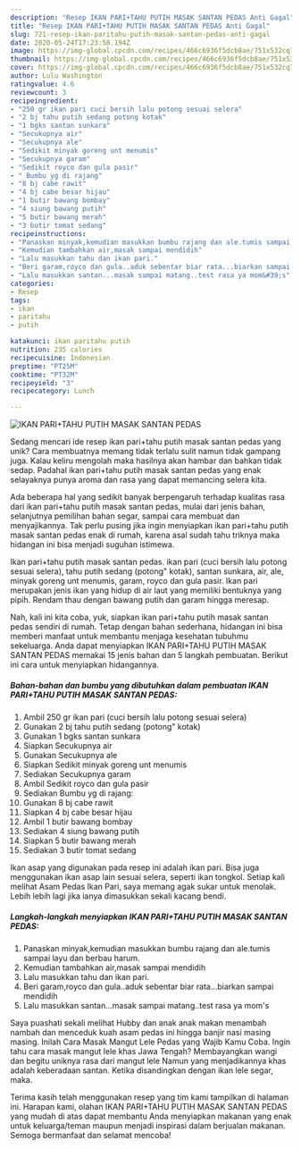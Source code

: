 ```yaml
---
description: "Resep IKAN PARI+TAHU PUTIH MASAK SANTAN PEDAS Anti Gagal"
title: "Resep IKAN PARI+TAHU PUTIH MASAK SANTAN PEDAS Anti Gagal"
slug: 721-resep-ikan-paritahu-putih-masak-santan-pedas-anti-gagal
date: 2020-05-24T17:23:58.194Z
image: https://img-global.cpcdn.com/recipes/466c6936f5dcb8ae/751x532cq70/ikan-paritahu-putih-masak-santan-pedas-foto-resep-utama.jpg
thumbnail: https://img-global.cpcdn.com/recipes/466c6936f5dcb8ae/751x532cq70/ikan-paritahu-putih-masak-santan-pedas-foto-resep-utama.jpg
cover: https://img-global.cpcdn.com/recipes/466c6936f5dcb8ae/751x532cq70/ikan-paritahu-putih-masak-santan-pedas-foto-resep-utama.jpg
author: Lulu Washington
ratingvalue: 4.6
reviewcount: 3
recipeingredient:
- "250 gr ikan pari cuci bersih lalu potong sesuai selera"
- "2 bj tahu putih sedang potong kotak"
- "1 bgks santan sunkara"
- "Secukupnya air"
- "Secukupnya ale"
- "Sedikit minyak goreng unt menumis"
- "Secukupnya garam"
- "Sedikit royco dan gula pasir"
- " Bumbu yg di rajang"
- "8 bj cabe rawit"
- "4 bj cabe besar hijau"
- "1 butir bawang bombay"
- "4 siung bawang putih"
- "5 butir bawang merah"
- "3 butir tomat sedang"
recipeinstructions:
- "Panaskan minyak,kemudian masukkan bumbu rajang dan ale.tumis sampai layu dan berbau harum."
- "Kemudian tambahkan air,masak sampai mendidih"
- "Lalu masukkan tahu dan ikan pari."
- "Beri garam,royco dan gula..aduk sebentar biar rata...biarkan sampai mendidih"
- "Lalu masukkan santan...masak sampai matang..test rasa ya mom&#39;s"
categories:
- Resep
tags:
- ikan
- paritahu
- putih

katakunci: ikan paritahu putih 
nutrition: 235 calories
recipecuisine: Indonesian
preptime: "PT25M"
cooktime: "PT32M"
recipeyield: "3"
recipecategory: Lunch

---
```



![IKAN PARI+TAHU PUTIH MASAK SANTAN PEDAS](https://img-global.cpcdn.com/recipes/466c6936f5dcb8ae/751x532cq70/ikan-paritahu-putih-masak-santan-pedas-foto-resep-utama.jpg)

Sedang mencari ide resep ikan pari+tahu putih masak santan pedas yang unik? Cara membuatnya memang tidak terlalu sulit namun tidak gampang juga. Kalau keliru mengolah maka hasilnya akan hambar dan bahkan tidak sedap. Padahal ikan pari+tahu putih masak santan pedas yang enak selayaknya punya aroma dan rasa yang dapat memancing selera kita.

Ada beberapa hal yang sedikit banyak berpengaruh terhadap kualitas rasa dari ikan pari+tahu putih masak santan pedas, mulai dari jenis bahan, selanjutnya pemilihan bahan segar, sampai cara membuat dan menyajikannya. Tak perlu pusing jika ingin menyiapkan ikan pari+tahu putih masak santan pedas enak di rumah, karena asal sudah tahu triknya maka hidangan ini bisa menjadi suguhan istimewa.

Ikan pari+tahu putih masak santan pedas. ikan pari (cuci bersih lalu potong sesuai selera), tahu putih sedang (potong&#34; kotak), santan sunkara, air, ale, minyak goreng unt menumis, garam, royco dan gula pasir. Ikan pari merupakan jenis ikan yang hidup di air laut yang memiliki bentuknya yang pipih. Rendam thau dengan bawang putih dan garam hingga meresap.


Nah, kali ini kita coba, yuk, siapkan ikan pari+tahu putih masak santan pedas sendiri di rumah. Tetap dengan bahan sederhana, hidangan ini bisa memberi manfaat untuk membantu menjaga kesehatan tubuhmu sekeluarga. Anda dapat menyiapkan IKAN PARI+TAHU PUTIH MASAK SANTAN PEDAS memakai 15 jenis bahan dan 5 langkah pembuatan. Berikut ini cara untuk menyiapkan hidangannya.

<!--inarticleads1-->

##### Bahan-bahan dan bumbu yang dibutuhkan dalam pembuatan IKAN PARI+TAHU PUTIH MASAK SANTAN PEDAS:

1. Ambil 250 gr ikan pari (cuci bersih lalu potong sesuai selera)
1. Gunakan 2 bj tahu putih sedang (potong&#34; kotak)
1. Gunakan 1 bgks santan sunkara
1. Siapkan Secukupnya air
1. Gunakan Secukupnya ale
1. Siapkan Sedikit minyak goreng unt menumis
1. Sediakan Secukupnya garam
1. Ambil Sedikit royco dan gula pasir
1. Sediakan  Bumbu yg di rajang:
1. Gunakan 8 bj cabe rawit
1. Siapkan 4 bj cabe besar hijau
1. Ambil 1 butir bawang bombay
1. Sediakan 4 siung bawang putih
1. Siapkan 5 butir bawang merah
1. Sediakan 3 butir tomat sedang


Ikan asap yang digunakan pada resep ini adalah ikan pari. Bisa juga menggunakan ikan asap lain sesuai selera, seperti ikan tongkol. Setiap kali melihat Asam Pedas Ikan Pari, saya memang agak sukar untuk menolak. Lebih lebih lagi jika ianya dimasukkan sekali kacang bendi. 

<!--inarticleads2-->

##### Langkah-langkah menyiapkan IKAN PARI+TAHU PUTIH MASAK SANTAN PEDAS:

1. Panaskan minyak,kemudian masukkan bumbu rajang dan ale.tumis sampai layu dan berbau harum.
1. Kemudian tambahkan air,masak sampai mendidih
1. Lalu masukkan tahu dan ikan pari.
1. Beri garam,royco dan gula..aduk sebentar biar rata...biarkan sampai mendidih
1. Lalu masukkan santan...masak sampai matang..test rasa ya mom&#39;s


Saya puashati sekali melihat Hubby dan anak anak makan menambah nambah dan menceduk kuah asam pedas ini hingga banjir nasi masing masing. Inilah Cara Masak Mangut Lele Pedas yang Wajib Kamu Coba. Ingin tahu cara masak mangut lele khas Jawa Tengah? Membayangkan wangi dan begitu uniknya rasa dari mangut lele Namun yang menjadikannya khas adalah keberadaan santan. Ketika disandingkan dengan ikan lele segar, maka. 

Terima kasih telah menggunakan resep yang tim kami tampilkan di halaman ini. Harapan kami, olahan IKAN PARI+TAHU PUTIH MASAK SANTAN PEDAS yang mudah di atas dapat membantu Anda menyiapkan makanan yang enak untuk keluarga/teman maupun menjadi inspirasi dalam berjualan makanan. Semoga bermanfaat dan selamat mencoba!
